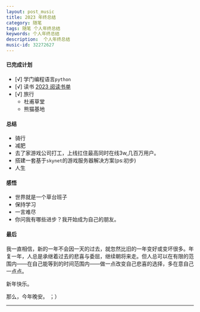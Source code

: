 ```yaml
---
layout: post_music  
title: 2023 年终总结
category: 随笔  
tags: 随笔 个人年终总结  	
keywords: 个人年终总结 
description:  个人年终总结 
music-id: 32272627
---
```


#### 已完成计划
  - [√] 学门编程语言`python`
  - [√] 读书 [2023 阅读书单](/2023/12/31/Book-List-2023)
  - [√] 旅行
    - 杜甫草堂
    - 熊猫基地

#### 总结
  -  骑行
  -  减肥
  -  去了家游戏公司打工，上线扛住最高同时在线3w,几百万用户。
  -  搭建一套基于`skynet`的游戏服务器解决方案(ps:初步)
  -  人生



#### 感悟
  - 世界就是一个草台班子
  - 保持学习
  - 一言难尽
  - 你问我有哪些进步？我开始成为自己的朋友。

#### 最后
  我一直相信，新的一年不会因一天的过去，就忽然比旧的一年变好或变坏很多。年复一年，人总是承继着过去的悲喜与委屈，继续朝将来走。但人总可以在有限的范围内——在自己能等到的时间范围内——做一点改变自己悲喜的选择，多在意自己一点点。  
  
  新年快乐。
   
  那么，今年晚安。
  ；）

---
